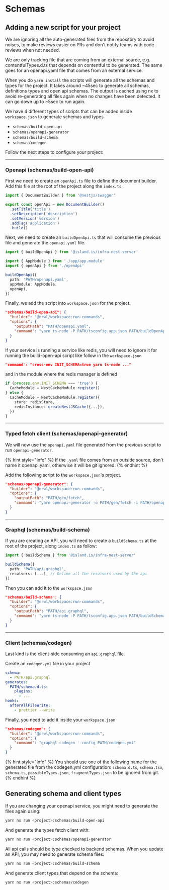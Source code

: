 # Schemas

## Adding a new script for your project

We are ignoring all the auto-generated files from the repository to avoid noises, to make reviews easier on PRs and don't notify teams with code reviews when not needed.

We are only tracking file that are coming from an external source, e.g. contentfulTypes.d.ts that depends on contentful to be generated. The same goes for an openapi.yaml file that comes from an external service.

When you do `yarn install` the scripts will generate all the schemas and types for the project. It takes around ~45sec to generate all schemas, definitions types and open api schemas. The output is cached using nx to avoid re-generating all files again when no changes have been detected. It can go down up to ~5sec to run again.

We have 4 different types of scripts that can be added inside `workspace.json` to generate schemas and types.

- `schemas/build-open-api`
- `schemas/openapi-generator`
- `schemas/build-schema`
- `schemas/codegen`

Follow the next steps to configure your project:

---

### Openapi (schemas/build-open-api)

First we need to create an `openApi.ts` file to define the document builder. Add this file at the root of the project along the `index.ts`.

```typescript
import { DocumentBuilder } from '@nestjs/swagger'

export const openApi = new DocumentBuilder()
  .setTitle('title')
  .setDescription('description')
  .setVersion('version')
  .addTag('application')
  .build()
```

Next, we need to create an `buildOpenApi.ts` that will consume the previous file and generate the `openapi.yaml` file.

```typescript
import { buildOpenApi } from '@island.is/infra-nest-server'

import { AppModule } from './app/app.module'
import { openApi } from './openApi'

buildOpenApi({
  path: 'PATH/openapi.yaml',
  appModule: AppModule,
  openApi,
})
```

Finally, we add the script into `workspace.json` for the project.

```json
"schemas/build-open-api": {
  "builder": "@nrwl/workspace:run-commands",
  "options": {
    "outputPath": "PATH/openapi.yaml",
    "command": "yarn ts-node -P PATH/tsconfig.app.json PATH/buildOpenApi.ts"
  }
}
```

If your service is running a service like redis, you will need to ignore it for running the build-open-api script like follow in the `workspace.json`

```json
"command": "cross-env INIT_SCHEMA=true yarn ts-node ..."
```

and in the module where the redis manager is defined

```typescript
if (process.env.INIT_SCHEMA === 'true') {
  CacheModule = NestCacheModule.register()
} else {
  CacheModule = NestCacheModule.register({
    store: redisStore,
    redisInstance: createNestJSCache({...}),
  })
}
```

---

### Typed fetch client (schemas/openapi-generator)

We will now use the `openapi.yaml` file generated from the previous script to run `openapi-generator`.

{% hint style="info" %}
If the `.yaml` file comes from an outside source, don't name it openapi.yaml, otherwise it will be git ignored.
{% endhint %}

Add the following script to the `workspace.json`'s project.

```json
"schemas/openapi-generator": {
  "builder": "@nrwl/workspace:run-commands",
  "options": {
    "outputPath": "PATH/gen/fetch",
    "command": "yarn openapi-generator -o PATH/gen/fetch -i PATH/openapi.yaml"
  }
}
```

---

### Graphql (schemas/build-schema)

If you are creating an API, you will need to create a `buildSchema.ts` at the root of the project, along `index.ts` as follow:

```typescript
import { buildSchema } from '@island.is/infra-nest-server'

buildSchema({
  path: 'PATH/api.graphql',
  resolvers: [...], // Define all the resolvers used by the api
})
```

Then you can add it to the `workspace.json`

```json
"schemas/build-schema": {
  "builder": "@nrwl/workspace:run-commands",
  "options": {
    "outputPath": "PATH/api.graphql",
    "command": "yarn ts-node -P PATH/tsconfig.app.json PATH/buildSchema.ts"
  }
}
```

---

### Client (schemas/codegen)

Last kind is the client-side consuming an `api.graphql` file.

Create an `codegen.yml` file in your project

```yml
schema:
  - PATH/api.graphql
generates:
  PATH/schema.d.ts:
    plugins:
      - ...
hooks:
  afterAllFileWrite:
    - prettier --write
```

Finally, you need to add it inside your `workspace.json`

```json
"schemas/codegen": {
  "builder": "@nrwl/workspace:run-commands",
  "options": {
    "command": "graphql-codegen --config PATH/codegen.yml"
  }
}
```

{% hint style="info" %}
You should use one of the following name for the generated file from the codegen.yml configuration: `schema.d.ts`, `schema.tsx`, `schema.ts`, `possibleTypes.json`, `fragmentTypes.json` to be ignored from git.
{% endhint %}

## Generating schema and client types

If you are changing your openapi service, you might need to generate the files again using:

```bash
yarn nx run <project>:schemas/build-open-api
```

And generate the types fetch client with:

```bash
yarn nx run <project>:schemas/openapi-generator
```

All api calls should be type checked to backend schemas. When you update an API, you may need to generate schema files:

```bash
yarn nx run <project>:schemas/build-schema
```

And generate client types that depend on the schema:

```bash
yarn nx run <project>:schemas/codegen
```
